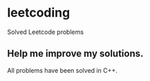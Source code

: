# leetcoding
Solved Leetcode problems

## Help me improve my solutions.

All problems have been solved in C++.
